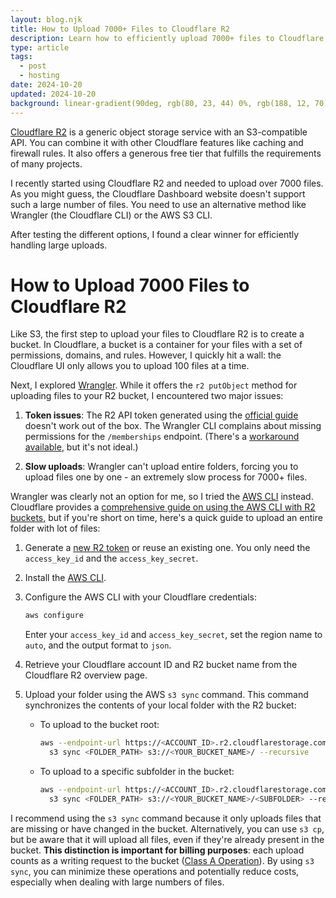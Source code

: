 ```yaml
---
layout: blog.njk
title: How to Upload 7000+ Files to Cloudflare R2
description: Learn how to efficiently upload 7000+ files to Cloudflare R2 using AWS CLI. This guide covers common pitfalls, cost-saving techniques, and provides step-by-step instructions for managing large-scale file uploads to your R2 buckets.
type: article
tags:
  - post
  - hosting
date: 2024-10-20
updated: 2024-10-20
background: linear-gradient(90deg, rgb(80, 23, 44) 0%, rgb(188, 12, 70) 100%);
---
```


[Cloudflare R2](https://developers.cloudflare.com/r2/) is a generic object storage service with an S3-compatible API. You can combine it with other Cloudflare features like caching and firewall rules. It also offers a generous free tier that fulfills the requirements of many projects.

I recently started using Cloudflare R2 and needed to upload over 7000 files. As you might guess, the Cloudflare Dashboard website doesn't support such a large number of files. You need to use an alternative method like Wrangler (the Cloudflare CLI) or the AWS S3 CLI.

After testing the different options, I found a clear winner for efficiently handling large uploads.

# How to Upload 7000 Files to Cloudflare R2

Like S3, the first step to upload your files to Cloudflare R2 is to create a bucket. In Cloudflare, a bucket is a container for your files with a set of permissions, domains, and rules. However, I quickly hit a wall: the Cloudflare UI only allows you to upload 100 files at a time.

Next, I explored [Wrangler](https://developers.cloudflare.com/workers/wrangler/install-and-update/). While it offers the `r2 putObject` method for uploading files to your R2 bucket, I encountered two major issues:

1. **Token issues**: The R2 API token generated using the [official guide](https://developers.cloudflare.com/r2/api/s3/tokens/) doesn't work out of the box. The Wrangler CLI complains about missing permissions for the `/memberships` endpoint. (There's a [workaround available](https://github.com/cloudflare/workers-sdk/issues/1422#issuecomment-1189496401), but it's not ideal.)

2. **Slow uploads**: Wrangler can't upload entire folders, forcing you to upload files one by one - an extremely slow process for 7000+ files.

Wrangler was clearly not an option for me, so I tried the [AWS CLI](https://docs.aws.amazon.com/cli/latest/userguide/getting-started-install.html) instead. Cloudflare provides a [comprehensive guide on using the AWS CLI with R2 buckets](https://developers.cloudflare.com/r2/examples/aws-cli/), but if you're short on time, here's a quick guide to upload an entire folder with lot of files:

1. Generate a [new R2 token](https://developers.cloudflare.com/r2/api/s3/tokens/) or reuse an existing one. You only need the `access_key_id` and the `access_key_secret`.

2. Install the [AWS CLI](https://docs.aws.amazon.com/cli/latest/userguide/getting-started-install.html).

3. Configure the AWS CLI with your Cloudflare credentials:

   ```bash
   aws configure
   ```
  
   Enter your `access_key_id` and `access_key_secret`, set the region name to `auto`, and the output format to `json`.

4. Retrieve your Cloudflare account ID and R2 bucket name from the Cloudflare R2 overview page.

5. Upload your folder using the AWS `s3 sync` command. This command synchronizes the contents of your local folder with the R2 bucket:

   - To upload to the bucket root:
  
     ```bash
     aws --endpoint-url https://<ACCOUNT_ID>.r2.cloudflarestorage.com \
       s3 sync <FOLDER_PATH> s3://<YOUR_BUCKET_NAME>/ --recursive
     ```
   
   - To upload to a specific subfolder in the bucket:
     
     ```bash
     aws --endpoint-url https://<ACCOUNT_ID>.r2.cloudflarestorage.com \
       s3 sync <FOLDER_PATH> s3://<YOUR_BUCKET_NAME>/<SUBFOLDER> --recursive
     ```

I recommend using the `s3 sync` command because it only uploads files that are missing or have changed in the bucket. Alternatively, you can use `s3 cp`, but be aware that it will upload all files, even if they're already present in the bucket. 
**This distinction is important for billing purposes**: each upload counts as a writing request to the bucket ([Class A Operation](https://developers.cloudflare.com/r2/pricing/)). By using `s3 sync`, you can minimize these operations and potentially reduce costs, especially when dealing with large numbers of files.
